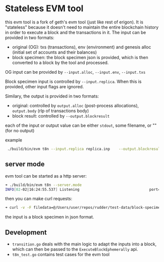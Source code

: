# Stateless EVM tool

this evm tool is a fork of geth's evm tool (just like rest of erigon). It is "stateless" because it doesn't need to maintain the entire blockchain history in order to execute a block and the transactions in it. The input can be provided in two formats:

- original (OG): txs (transactions), env (environment) and genesis alloc (initial set of accounts and their balances)
- block specimen: the block specimen json is provided, which is then converted to a block by the tool and processed.

OG input can be provided by `--input.alloc`, `--input.env`, `--input.txs`

Block specimen input is controlled by `--input.replica`. When this is provided, other input flags are ignored.

Similary, the output is provided in two formats:
- original: controlled by `output.alloc` (post-process allocations), `output.body` (rlp of transactions body)
- block result: controlled by `--output.blockresult`

each of the input or output value can be either `stdout`, some filename, or "" (for no output)

example
```bash
 ./build/bin/evm t8n --input.replica replica.inp    --output.blockresult result_out --output.body "" --output.alloc "" --output.result ""
```

## server mode
evm tool can be started as a http server:
```bash
➜ ./build/bin/evm t8n --server.mode                                                                                                         
INFO[02-02|16:24:55.537] Listening                                port=3002
```

then you can make curl requests:

```bash
➜ curl -v -F filedata=@/Users/user/repos/rudder/test-data/block-specimen/15892740.specimen.json http://127.0.0.1:3002/process
```
the input is a block specimen in json format.


## Development

- `transition.go` deals with the main logic to adapt the inputs into a block, which can then be passed to the `ExecuteBlockEphemerally` api.
- `t8n_test.go` contains test cases for the evm tool
